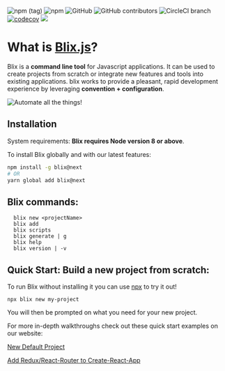 ![npm (tag)](https://img.shields.io/npm/v/blix/next.svg)
![npm](https://img.shields.io/npm/v/blix.svg)
![GitHub](https://img.shields.io/github/license/mashape/apistatus.svg) 
![GitHub contributors](https://img.shields.io/github/contributors/blixjs/blix.svg) 
![CircleCI branch](https://img.shields.io/circleci/project/github/blixjs/blix/v_2.0.0.svg) 
[![codecov](https://codecov.io/gh/blixjs/blix/branch/v_2.0.0/graph/badge.svg)](https://codecov.io/gh/blixjs/blix)
[![](https://img.shields.io/badge/localhost%3Aboyz-Approved-brightgreen.svg)](https://twitter.com/LocalhostBoyz)







# What is [Blix.js](https://blixjs.com)?

Blix is a **command line tool** for Javascript applications. It can be used to create projects from scratch or integrate new features and tools into existing applications. blix works to provide a pleasant, rapid development experience by leveraging **convention + configuration**. 

![Automate all the things!](https://imgur.com/TfXuJlH.jpg)

## Installation

System requirements: **Blix requires Node version 8 or above**. 

To install Blix globally and with our latest features:

```bash
npm install -g blix@next
# OR
yarn global add blix@next
```

## Blix commands: 
```
  blix new <projectName>
  blix add
  blix scripts
  blix generate | g
  blix help
  blix version | -v
```  

## Quick Start: Build a new project from scratch:

To run Blix without installing it you can use [npx](https://medium.com/@maybekatz/introducing-npx-an-npm-package-runner-55f7d4bd282b) to try it out!

```
npx blix new my-project 
```

You will then be prompted on what you need for your new project. 

For more in-depth walkthroughs check out these quick start examples on our website:

[New Default Project](https://www.blixjs.com/guide/examples/default-project.html)


[Add Redux/React-Router to Create-React-App](https://www.blixjs.com/guide/examples/add-redux-and-react-router-to-create-react-app.html)



